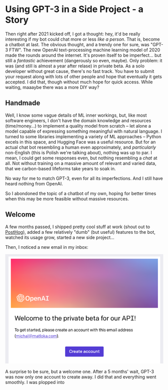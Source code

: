 # Using GPT-3 in a Side Project - a Story

Then right after 2021 kicked off, I got a thought: hey, it'd be really interesting if my bot could chat more or less
_like a person_. That is, become a chatbot at last.
The obvious thought, and a trendy one for sure, was "GPT-3 FTW". The new OpenAI text-processing machine learning
model of 2020 made the rounds around the internet. It's proven itself to be imperfect… but still a _fantastic_ achievement (dangerously so even, maybe).
Only problem: it was (and still is almost a year after relase) in private beta. As a solo developer without
great cause, there's no fast track. You have to submit your request along with lots of other people and hope that eventually it gets accepted. I did that, though without much hope for quick access.
While waiting, maaaybe there was a more DIY way?

## Handmade

Well, I know some vague details of ML inner workings, but, like most software engineers, I don't have the domain knowledge and resources (time/money…) to implement a quality model from scratch – let alone a model capable of expressing something meaningful with natural language.
I turned to some libraries implementing a variety of ML approaches – Python excels in this space, and Hugging Face
was a useful resource. But for an actual chat bot resembling a human even approximately, and _particularly_ non-English
(this is Polish we're talking about), nothing was up to par. I mean, I could get some responses even, but nothing resembling a _chat_ at all. Not without training on a massive amount of relevant and varied data, that we carbon-based lifeforms take years to soak in.

No way for me to match GPT-3, even for all its imperfections. And I still have heard nothing from OpenAI.

So I abondoned the topic of a chatbot of my own, hoping for better times when this may be more feasible without massive resources.

## Welcome

A few months passed, I shipped pretty cool stuff at work (shout out to [PostHog](https://posthog.com)), added a few relatively "dumb" (but useful) features to the bot, watched its usage grow, started a new side project…

Then, I noticed a new email in my inbox:

![Welcome to the OpenAI API beta](./welcome.png)

A surprise to be sure, but a welcome one. After a 5 months' wait, GPT-3 was now only one account to create away. I did that and everything went smoothly. I was plopped into
